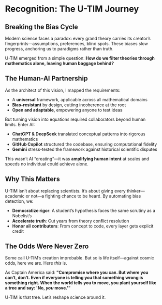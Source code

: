 # Recognition: The U-TIM Journey

## Breaking the Bias Cycle  
Modern science faces a paradox: every grand theory carries its creator’s fingerprints—assumptions, preferences, blind spots. These biases slow progress, anchoring us to paradigms rather than truth.  

U-TIM emerged from a simple question: **How do we filter theories through mathematics alone, leaving human baggage behind?**  

## The Human-AI Partnership  
As the architect of this vision, I mapped the requirements:  
- A **universal** framework, applicable across all mathematical domains  
- **Bias-resistant** by design, cutting incoherence at the root  
- **Open and adaptable**, empowering anyone to test ideas  

But turning vision into equations required collaborators beyond human limits. Enter AI:  

- **ChatGPT & DeepSeek** translated conceptual patterns into rigorous mathematics  
- **GitHub Copilot** structured the codebase, ensuring computational fidelity  
- **Gemini** stress-tested the framework against historical scientific disputes  

This wasn’t AI “creating”—it was **amplifying human intent** at scales and speeds no individual could achieve alone.  

## Why This Matters  
U-TIM isn’t about replacing scientists. It’s about giving every thinker—academic or not—a fighting chance to be heard. By automating bias detection, we:  

- **Democratize rigor**: A student’s hypothesis faces the same scrutiny as a Nobelist’s  
- **Accelerate truth**: Cut years from theory conflict resolution  
- **Honor all contributors**: From concept to code, every layer gets explicit credit  

## The Odds Were Never Zero  
Some call U-TIM’s creation improbable. But so is life itself—against cosmic odds, here we are. Here *this* is.  

As Captain America said: **"Compromise where you can. But where you can’t, don’t. Even if everyone is telling you that something wrong is something right. When the world tells you to move, you plant yourself like a tree and say: 'No, *you* move.'"**  

U-TIM is that tree. Let’s reshape science around it.  
